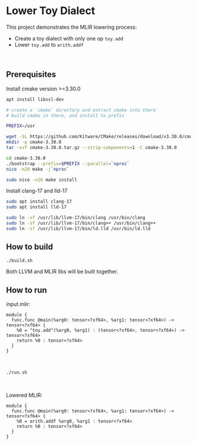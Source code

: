 # Lower Toy Dialect
This project demonstrates the MLIR lowering process:<br/>
- Create a toy dialect with only one op `toy.add`
- Lower `toy.add` to `arith.addf`
<br/>

## Prerequisites
Install cmake version >=3.30.0
```Bash
apt install libssl-dev

# create a `cmake` directory and extract cmake into there
# build cmake in there, and install to prefix

PREFIX=/usr

wget -SL https://github.com/Kitware/CMake/releases/download/v3.30.0/cmake-3.30.0.tar.gz
mkdir -p cmake-3.30.0
tar -xvf cmake-3.30.0.tar.gz --strip-components=1 -C cmake-3.30.0

cd cmake-3.30.0
./bootstrap --prefix=$PREFIX --parallel=`nproc`
nice -n20 make -j`nproc`

sudo nice -n20 make install
```

Install clang-17 and lld-17
```Bash
sudo apt install clang-17
sudo apt install lld-17

sudo ln -sf /usr/lib/llvm-17/bin/clang /usr/bin/clang
sudo ln -sf /usr/lib/llvm-17/bin/clang++ /usr/bin/clang++
sudo ln -sf /usr/lib/llvm-17/bin/ld.lld /usr/bin/ld.lld
```

## How to build
```Bash
./build.sh
```
Both LLVM and MLIR libs will be built together.
<br/>

## How to run
input.mlir:
```mlir
module {
  func.func @main(%arg0: tensor<?xf64>, %arg1: tensor<?xf64>) -> tensor<?xf64> {
    %0 = "toy.add"(%arg0, %arg1) : (tensor<?xf64>, tensor<?xf64>) -> tensor<?xf64>
    return %0 : tensor<?xf64>
  }
}
```
<br/>

```Bash
./run.sh
```
<br/>

Lowered MLIR:
```mlir
module {
  func.func @main(%arg0: tensor<?xf64>, %arg1: tensor<?xf64>) -> tensor<?xf64> {
    %0 = arith.addf %arg0, %arg1 : tensor<?xf64>
    return %0 : tensor<?xf64>
  }
}
```

